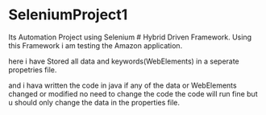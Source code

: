 # SeleniumProject1
Its Automation Project using Selenium # Hybrid Driven Framework.
Using this Framework i am testing the Amazon application.



here i have Stored all data and keywords(WebElements) in a 
seperate propetries file.


and i hava written the code in java
if any of the data or WebElements changed or modified no need
to change the code the code will run fine but u should only 
change the data in the properties file.

